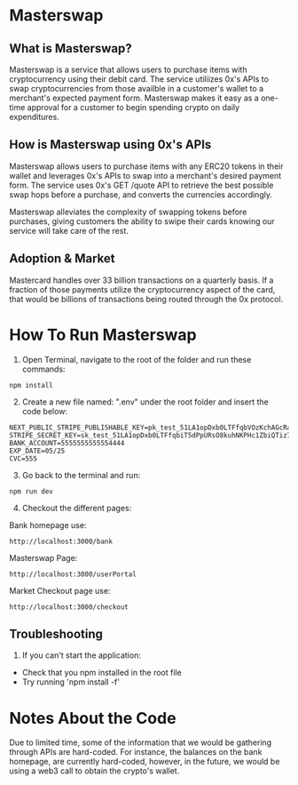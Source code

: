 # Masterswap

## What is Masterswap?

Masterswap is a service that allows users to purchase items with cryptocurrency using their debit card. The service utiliizes 0x's APIs to swap cryptocurrencies from those availble in a customer's wallet to a merchant's expected payment form. Masterswap makes it easy as a one-time approval for a customer to begin spending crypto on daily expenditures.

## How is Masterswap using 0x's APIs

Masterswap allows users to purchase items with any ERC20 tokens in their wallet and leverages 0x's APIs to swap into a merchant's desired payment form. The service uses 0x's GET /quote API to retrieve the best possible swap hops before a purchase, and converts the currencies accordingly.

Masterswap alleviates the complexity of swapping tokens before purchases, giving customers the ability to swipe their cards knowing our service will take care of the rest.

## Adoption & Market

Mastercard handles over 33 billion transactions on a quarterly basis. If a fraction of those payments utilize the cryptocurrency aspect of the card, that would be billions of transactions being routed through the 0x protocol.

# How To Run Masterswap
1. Open Terminal, navigate to the root of the folder and run these commands:
```shell
npm install
```
2. Create a new file named: ".env" under the root folder and insert the code below:
```shell
NEXT_PUBLIC_STRIPE_PUBLISHABLE_KEY=pk_test_51LA1opDxb0LTFfqbVOzKchAGcRaHMrnv50P9U81wraV00GU1DkpbWSgvAppbq2MrZFrR2EtDgA8ZOyZimnwBxp9Z00dzh9Jwb4
STRIPE_SECRET_KEY=sk_test_51LA1opDxb0LTFfqbiT5dPpURsO8kuhNKPHc1ZbiQTiz7HfHjUyLp4I3i4xvmU2IXst6GkPJT49L1ZsYFSyCBFykS00XlALfMLo
BANK_ACCOUNT=5555555555554444
EXP_DATE=05/25
CVC=555
```
3. Go back to the terminal and run:
```shell
npm run dev
```
4. Checkout the different pages:

Bank homepage use:
```shell
http://localhost:3000/bank
```
Masterswap Page:
```shell
http://localhost:3000/userPortal
```

Market Checkout page use:
```shell
http://localhost:3000/checkout
```

## Troubleshooting
1. If you can't start the application:
- Check that you npm installed in the root file
- Try running 'npm install -f'

# Notes About the Code
Due to limited time, some of the information that we would be gathering through APIs are hard-coded. For instance, the balances on the bank homepage, are currently hard-coded, however, in the future, we would be using a web3 call to obtain the crypto's wallet.